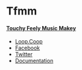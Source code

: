 Tfmm
====

#### [Touchy Feely Music Makey](http://tfmm.loop.coop/)

- [Loop.Coop](http://loop.coop)
- [Facebook](https://www.facebook.com/loopdotcoop)
- [Twitter](https://twitter.com/loopdotcoop)
- [Documentation](http://tfmm.loop.coop/#/doc/documentation)
